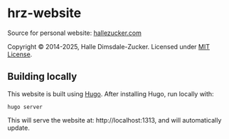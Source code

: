 # hrz-website

Source for personal website: [hallezucker.com](https://hallezucker.com)

Copyright © 2014-2025, Halle Dimsdale-Zucker. Licensed under [MIT License](https://raw.githubusercontent.com/hallez/hrz-website/main/LICENSE).

## Building locally

This website is built using [Hugo](https://gohugo.io). After installing Hugo, run locally with:

```
hugo server
```

This will serve the website at: http://localhost:1313, and will automatically update.
